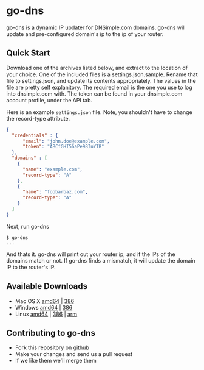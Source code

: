 # go-dns

go-dns is a dynamic IP updater for DNSimple.com domains.  go-dns will update
and pre-configured domain's ip to the ip of your router.

## Quick Start

Download one of the archives listed below, and extract to the location of
your choice.  One of the included files is a settings.json.sample.  Rename
that file to settings.json, and update its contents appropriately.  The
values in the file are pretty self explanitory.  The required email is
the one you use to log into dnsimple.com with.  The token can be found
in your dnsimple.com account profile, under the API tab.

Here is an example `settings.json` file.  Note, you shouldn't have to change
the record-type attribute.
```json
{
  "credentials" : {
      "email": "john.doe@example.com",
      "token": "ABCfGHI56aPe98IuYTR"
  },
  "domains" : [
    {
      "name": "example.com",
      "record-type": "A"
    },
    {
      "name": "foobarbaz.com",
      "record-type": "A"
    }
  ]
}
```

Next, run go-dns

```
$ go-dns
...
```

And thats it.  go-dns will print out your router ip, and if the IPs of
the domains match or not.  If go-dns finds a mismatch, it will update the
domain IP to the router's IP.

## Available Downloads

* Mac OS X [amd64](http://dl.bintray.com/jcarley/go-dns/0.1_darwin_amd64.zip) | [386](http://dl.bintray.com/jcarley/go-dns/0.1_darwin_386.zip)
* Windows [amd64](http://dl.bintray.com/jcarley/go-dns/0.1_windows_amd64.zip) | [386](http://dl.bintray.com/jcarley/go-dns/0.1_windows_386.zip)
* Linux [amd64](http://dl.bintray.com/jcarley/go-dns/0.1_linux_amd64.zip) | [386](http://dl.bintray.com/jcarley/go-dns/0.1_linux_386.zip) | [arm](http://dl.bintray.com/jcarley/go-dns/0.1_linux_arm.zip)


## Contributing to go-dns

* Fork this repository on github
* Make your changes and send us a pull request
* If we like them we'll merge them